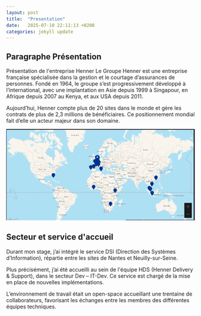 ```yaml
---
layout: post
title:  "Presentation"
date:   2025-07-10 22:11:13 +0200
categories: jekyll update
---
```


## Paragraphe Présentation

Présentation de l'entreprise Henner
Le Groupe Henner est une entreprise française spécialisée dans la gestion et le courtage d’assurances de personnes. Fondé en 1964, le groupe s’est progressivement développé à l’international, avec une implantation en Asie depuis 1999 à Singapour, en Afrique depuis 2007 au Kenya, et aux USA depuis 2011.

Aujourd’hui, Henner compte plus de 20 sites dans le monde et gère les contrats de plus de 2,3 millions de bénéficiaires. Ce positionnement mondial fait d’elle un acteur majeur dans son domaine.

![alt text](../../Implantations.png)
## Secteur et service d'accueil

Durant mon stage, j’ai intégré le service DSI (Direction des Systèmes d’Information), répartie entre les sites de Nantes et Neuilly-sur-Seine.

Plus précisément, j’ai été accueilli au sein de l'équipe HDS (Henner Delivery & Support), dans le secteur Dev – IT-Dev. Ce service est chargé de la mise en place de nouvelles implémentations.

L’environnement de travail était un open-space accueillant une trentaine de collaborateurs, favorisant les échanges entre les membres des différentes équipes techniques.

